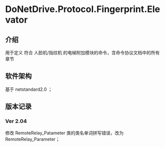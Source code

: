 # DoNetDrive.Protocol.Fingerprint.Elevator

## 介绍

用于定义 符合 人脸机/指纹机 的电梯附加模块的命令，含命令协议文档中的所有章节


## 软件架构
基于 netstandard2.0 ；


## 版本记录



### Ver 2.04
修改 RemoteRelay_Patameter 类的类名单词拼写错误，改为 RemoteRelay_Parameter；

